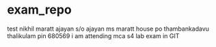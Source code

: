 # exam_repo
test
nikhil maratt ajayan
s/o ajayan ms
maratt house
po thambankadavu
thalikulam
pin 680569
i am attending mca s4 lab exam in GIT
